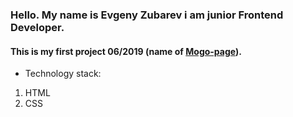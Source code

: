 ### Hello. My name is Evgeny Zubarev i am junior Frontend Developer. 

#### This is my first project 06/2019 (name of [Mogo-page](https://eozubarev.github.io/My-first-project/)).

* Technology stack:
 1. HTML
 1. CSS
